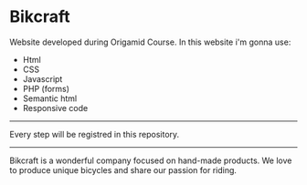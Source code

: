 # Bikcraft

Website developed during Origamid Course. In this website i'm gonna use:

- Html
- CSS
- Javascript
- PHP (forms)
- Semantic html
- Responsive code

---

Every step will be registred in this repository.

---

Bikcraft is a wonderful company focused on hand-made products. We love to produce unique bicycles and share our passion for riding.
